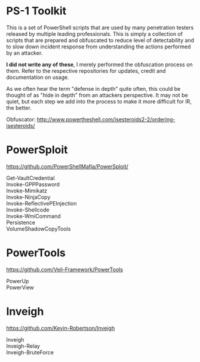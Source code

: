 PS-1 Toolkit
============

This is a set of PowerShell scripts that are used by many penetration testers released by multiple leading professionals. This is simply a collection of scripts that are prepared and obfuscated to reduce level of detectability and to slow down incident response from understanding the actions performed by an attacker.

<b>I did not write any of these</b>, I merely performed the obfuscation process on them. Refer to the respective repositories for updates, credit and documentation on usage.

As we often hear the term "defense in depth" quite often, this could be thought of as "hide in depth" from an attackers perspective. It may not be quiet, but each step we add into the process to make it more difficult for IR, the better.

Obfuscator: http://www.powertheshell.com/isesteroids2-2/ordering-isesteroids/

PowerSploit
===========
https://github.com/PowerShellMafia/PowerSploit/<br>

Get-VaultCredential<br>
Invoke-GPPPassword<br>
Invoke-Mimikatz<br>
Invoke-NinjaCopy<br>
Invoke-ReflectivePEInjection<br>
Invoke-Shellcode<br>
Invoke-WmiCommand<br>
Persistence<br>
VolumeShadowCopyTools<br>

PowerTools
==========
https://github.com/Veil-Framework/PowerTools

PowerUp<br>
PowerView<br>

Inveigh
=======
https://github.com/Kevin-Robertson/Inveigh

Inveigh<br>
Inveigh-Relay<br>
Inveigh-BruteForce<br>